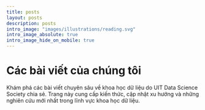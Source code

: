 ```yaml
---
title: posts
layout: posts
description: posts
intro_image: "images/illustrations/reading.svg"
intro_image_absolute: true
intro_image_hide_on_mobile: true
---
```


# Các bài viết của chúng tôi

Khám phá các bài viết chuyên sâu về khoa học dữ liệu do UIT Data Science Society chia sẻ. Trang này cung cấp kiến thức, cập nhật xu hướng và những nghiên cứu mới nhất trong lĩnh vực khoa học dữ liệu.
